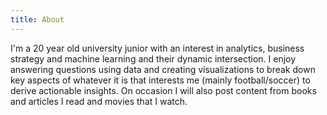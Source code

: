 ```yaml
---
title: About
---
```


 I'm a 20 year old university junior with an interest in analytics, business strategy and machine learning and their dynamic intersection. I enjoy answering questions using data and creating visualizations to break down key aspects of whatever it is that interests me (mainly football/soccer) to derive actionable insights. On occasion I will also post content from books and articles I read and movies that I watch.
 
